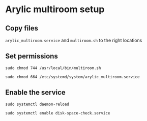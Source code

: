 # Arylic multiroom setup

## Copy files 

`arylic_multiroom.service` and `multiroom.sh` to the right locations

## Set permissions

`sudo chmod 744 /usr/local/bin/multiroom.sh`

`sudo chmod 664 /etc/systemd/system/arylic_multiroom.service`

## Enable the service 

`sudo systemctl daemon-reload`

`sudo systemctl enable disk-space-check.service`


